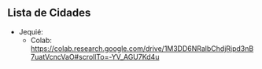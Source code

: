 ## Lista de Cidades
- Jequié: 
  - Colab: https://colab.research.google.com/drive/1M3DD6NRalbChdjRjpd3nB7uatVcncVaO#scrollTo=-YV_AGU7Kd4u
